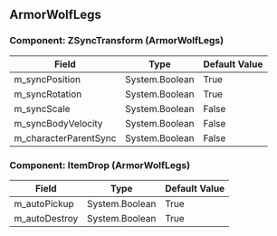 ## ArmorWolfLegs

### Component: ZSyncTransform (ArmorWolfLegs)

|Field|Type|Default Value|
|-----|----|-------------|
|m_syncPosition|System.Boolean|True|
|m_syncRotation|System.Boolean|True|
|m_syncScale|System.Boolean|False|
|m_syncBodyVelocity|System.Boolean|False|
|m_characterParentSync|System.Boolean|False|

### Component: ItemDrop (ArmorWolfLegs)

|Field|Type|Default Value|
|-----|----|-------------|
|m_autoPickup|System.Boolean|True|
|m_autoDestroy|System.Boolean|True|

